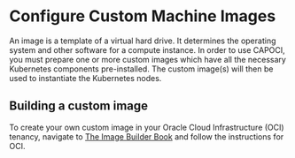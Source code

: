 # Configure Custom Machine Images

An image is a template of a virtual hard drive. It determines the operating system and other software for a compute instance. In order to use CAPOCI, you must prepare one or more custom images which have all the necessary Kubernetes components pre-installed. The custom image(s) will then be used to instantiate the Kubernetes nodes.

## Building a custom image

To create your own custom image in your Oracle Cloud Infrastructure (OCI) tenancy, navigate to [The Image Builder Book][image_builder_book] and follow the instructions for OCI.

[image_builder_book]: https://image-builder.sigs.k8s.io/capi/providers/oci.html
